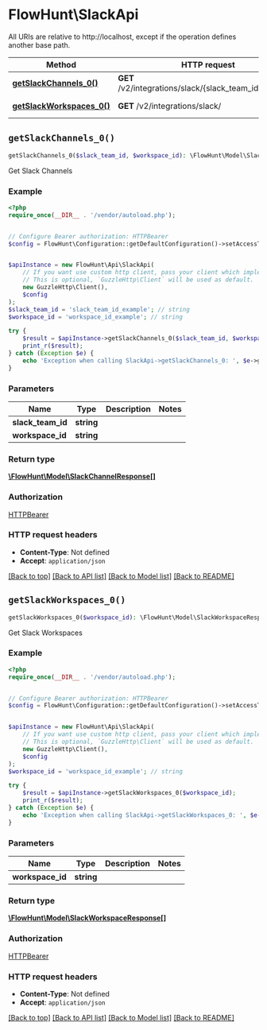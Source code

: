 # FlowHunt\SlackApi

All URIs are relative to http://localhost, except if the operation defines another base path.

| Method | HTTP request | Description |
| ------------- | ------------- | ------------- |
| [**getSlackChannels_0()**](SlackApi.md#getSlackChannels_0) | **GET** /v2/integrations/slack/{slack_team_id}/channels | Get Slack Channels |
| [**getSlackWorkspaces_0()**](SlackApi.md#getSlackWorkspaces_0) | **GET** /v2/integrations/slack/ | Get Slack Workspaces |


## `getSlackChannels_0()`

```php
getSlackChannels_0($slack_team_id, $workspace_id): \FlowHunt\Model\SlackChannelResponse[]
```

Get Slack Channels

### Example

```php
<?php
require_once(__DIR__ . '/vendor/autoload.php');


// Configure Bearer authorization: HTTPBearer
$config = FlowHunt\Configuration::getDefaultConfiguration()->setAccessToken('YOUR_ACCESS_TOKEN');


$apiInstance = new FlowHunt\Api\SlackApi(
    // If you want use custom http client, pass your client which implements `GuzzleHttp\ClientInterface`.
    // This is optional, `GuzzleHttp\Client` will be used as default.
    new GuzzleHttp\Client(),
    $config
);
$slack_team_id = 'slack_team_id_example'; // string
$workspace_id = 'workspace_id_example'; // string

try {
    $result = $apiInstance->getSlackChannels_0($slack_team_id, $workspace_id);
    print_r($result);
} catch (Exception $e) {
    echo 'Exception when calling SlackApi->getSlackChannels_0: ', $e->getMessage(), PHP_EOL;
}
```

### Parameters

| Name | Type | Description  | Notes |
| ------------- | ------------- | ------------- | ------------- |
| **slack_team_id** | **string**|  | |
| **workspace_id** | **string**|  | |

### Return type

[**\FlowHunt\Model\SlackChannelResponse[]**](../Model/SlackChannelResponse.md)

### Authorization

[HTTPBearer](../../README.md#HTTPBearer)

### HTTP request headers

- **Content-Type**: Not defined
- **Accept**: `application/json`

[[Back to top]](#) [[Back to API list]](../../README.md#endpoints)
[[Back to Model list]](../../README.md#models)
[[Back to README]](../../README.md)

## `getSlackWorkspaces_0()`

```php
getSlackWorkspaces_0($workspace_id): \FlowHunt\Model\SlackWorkspaceResponse[]
```

Get Slack Workspaces

### Example

```php
<?php
require_once(__DIR__ . '/vendor/autoload.php');


// Configure Bearer authorization: HTTPBearer
$config = FlowHunt\Configuration::getDefaultConfiguration()->setAccessToken('YOUR_ACCESS_TOKEN');


$apiInstance = new FlowHunt\Api\SlackApi(
    // If you want use custom http client, pass your client which implements `GuzzleHttp\ClientInterface`.
    // This is optional, `GuzzleHttp\Client` will be used as default.
    new GuzzleHttp\Client(),
    $config
);
$workspace_id = 'workspace_id_example'; // string

try {
    $result = $apiInstance->getSlackWorkspaces_0($workspace_id);
    print_r($result);
} catch (Exception $e) {
    echo 'Exception when calling SlackApi->getSlackWorkspaces_0: ', $e->getMessage(), PHP_EOL;
}
```

### Parameters

| Name | Type | Description  | Notes |
| ------------- | ------------- | ------------- | ------------- |
| **workspace_id** | **string**|  | |

### Return type

[**\FlowHunt\Model\SlackWorkspaceResponse[]**](../Model/SlackWorkspaceResponse.md)

### Authorization

[HTTPBearer](../../README.md#HTTPBearer)

### HTTP request headers

- **Content-Type**: Not defined
- **Accept**: `application/json`

[[Back to top]](#) [[Back to API list]](../../README.md#endpoints)
[[Back to Model list]](../../README.md#models)
[[Back to README]](../../README.md)

